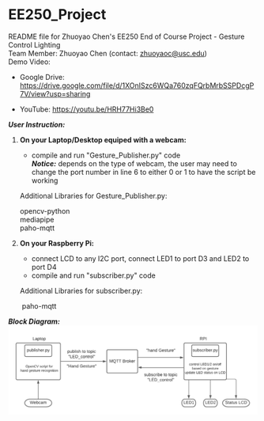 # EE250_Project
README file for Zhuoyao Chen's EE250 End of Course Project - Gesture Control Lighting\
Team Member: Zhuoyao Chen (contact: zhuoyaoc@usc.edu)\
Demo Video:  
 + Google Drive: https://drive.google.com/file/d/1XOnISzc6WQa760zqFQrbMrbSSPDcgP7V/view?usp=sharing

 + YouTube: https://youtu.be/HRH77Hi3Be0

***User Instruction:*** 

1. **On your Laptop/Desktop equiped with a webcam:** 

   + compile and run "Gesture_Publisher.py" code\
      	***Notice:*** depends on the type of webcam, the user may need to change the port number in line 6 
        to either 0 or 1 to have the script be working

   Additional Libraries for Gesture_Publisher.py: 
  
   opencv-python\
   mediapipe\
   paho-mqtt

2. **On your Raspberry Pi:**

   + connect LCD to any I2C port, connect LED1 to port D3 and LED2 to port D4
   + compile and run "subscriber.py" code

   Additional Libraries for subscriber.py:

   ​		paho-mqtt

***Block Diagram:***\
![diagram](diagram/EE250%20Project.png)
